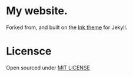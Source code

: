 # My website.

Forked from, and built on the [Ink theme](https://github.com/thinker3197/ink/blob/master/LICENSE) for Jekyll.
 
# Licensce

Open sourced under [MIT LICENSE](https://github.com/thinker3197/ink/blob/master/LICENSE)
